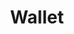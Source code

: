 ---
layout: product-page
category: mens
title: Wallet
meta: Men's wallet page with price and description
name: Wallet
image: wallet.jpg
price: $17.99
details: This compact genuine leather wallet is perfect for holding all your cards and cash. The flat compact size makes it easy to fit into any pocket and the geuine leather will make sure it lasts for many years without any wear or tear.
---